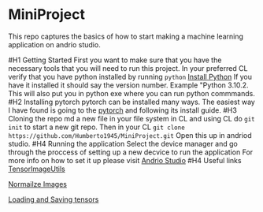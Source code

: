 # MiniProject
This repo captures the basics of how to start making a machine learning application on andrio studio.

#H1 Getting Started
First you want to make sure that you have the necessary tools that you will need to run this project.
In your preferred CL verify that you have python installed by running `python`
[Install Python](https://www.python.org/downloads/)
If you have it installed it should say the version number. Example "Python 3.10.2. This will also put you in python exe where you can run
python commmands.
#H2 Installing pytorch
pytorch can be installed many ways.
The easiest way I have found is going to the [pytorch](https://pytorch.org/) and following its install guide.
#H3 Cloning the repo
md a new file in your file system in CL and using CL do `git init` to start a new git repo.
Then in your CL `git clone https://github.com/Humberto1945/MiniProject.git`
Open this up in andriod studio.
#H4 Running the application
Select the device manager and go through the proccess of setting up a new decvice to run the application
For more info on how to set it up please visit [Andrio Studio](https://developer.android.com/studio/run/managing-avds)
#H4 Useful links
[TensorImageUtils](http://localhost:63342/rcuxkxddwep02ec3n85yxluaf4ax9ogxx6m6h/MiniProject/pytorch_android_torchvision-1.9.0-javadoc.jar/org/pytorch/torchvision/TensorImageUtils.html)
	
[Normailze Images](https://www.geeksforgeeks.org/how-to-normalize-images-in-pytorch/#:~:text=The%20mean%20and%20std%20of%20ImageNet%20are%3A%20mean,and%20use%20them%20to%20normalize%20the%20images.%20Python3)

[Loading and Saving tensors](https://pytorch.org/docs/stable/notes/serialization.html)

